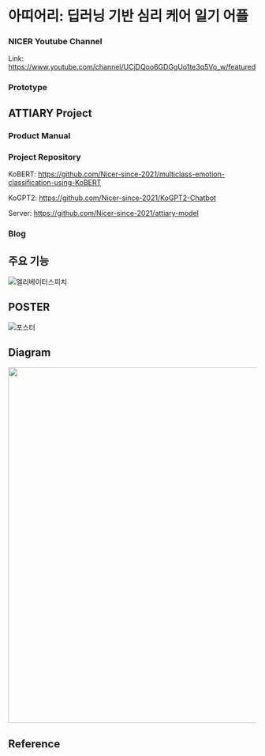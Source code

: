 # 아띠어리: 딥러닝 기반 심리 케어 일기 어플

### NICER Youtube Channel
Link: https://www.youtube.com/channel/UCjDQoo6GDGgUo1te3q5Vo_w/featured

### Prototype

## ATTIARY Project
### Product Manual

### Project Repository
KoBERT: https://github.com/Nicer-since-2021/multiclass-emotion-classification-using-KoBERT

KoGPT2: https://github.com/Nicer-since-2021/KoGPT2-Chatbot

Server: https://github.com/Nicer-since-2021/attiary-model

### Blog

## 주요 기능

![엘리베이터스피치](https://user-images.githubusercontent.com/68107000/170640361-62b72f5b-10c9-4b2b-b5dc-75bba53b36df.png)

## POSTER
![포스터](https://user-images.githubusercontent.com/68107000/170448923-ad3149a8-a079-4d82-bf55-9a8b917828e7.png)

## Diagram
<p align=center><img width=720px src="https://user-images.githubusercontent.com/68107000/170639972-d654c121-8cb4-453d-a18b-a55c22eff188.png"></p>

## Reference

